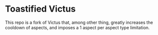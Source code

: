 # Toastified Victus

This repo is a fork of Victus that, among other thing, greatly increases the cooldown of aspects, and imposes a 1 aspect per aspect type limitation.
